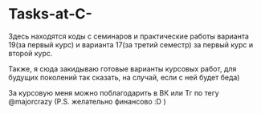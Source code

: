 # Tasks-at-C-
Здесь находятся коды с семинаров и практические работы варианта 19(за первый курс) и варианта 17(за третий семестр) за первый курс и второй курс.

Также, я сюда закидываю готовые варианты курсовых работ, для будущих поколений так сказать, на случай, если с ней будет беда)

За курсовую меня можно поблагодарить в ВК или Тг по тегу @majorcrazy (P.S. желательно финансово :D )
